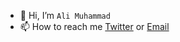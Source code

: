 - 👋 Hi, I’m `Ali Muhammad`
- 📫 How to reach me [Twitter](https://twitter.com/_atoGames) or [Email](ali.alhilali1371@gmail.com)

<!---
atoGames/atoGames is a ✨ special ✨ repository because its `README.md` (this file) appears on your GitHub profile.
You can click the Preview link to take a look at your changes.
--->
